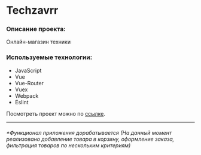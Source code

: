 # Techzavrr
### Описание проекта:
Онлайн-магазин техники 

### Используемые технологии:
- JavaScript
- Vue
- Vue-Router
- Vuex
- Webpack
- Eslint

Посмотреть проект можно по [ссылке](https://lyana-m.github.io/online-shop/ "ссылке").

------------

###### **Функционал приложения дорабатывается (На данный момент реализовано добавление товара в корзину, оформление заказа, фильтрация товаров по нескольким критериям)*
